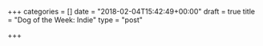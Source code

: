 +++
categories = []
date = "2018-02-04T15:42:49+00:00"
draft = true
title = "Dog of the Week: Indie"
type = "post"

+++

